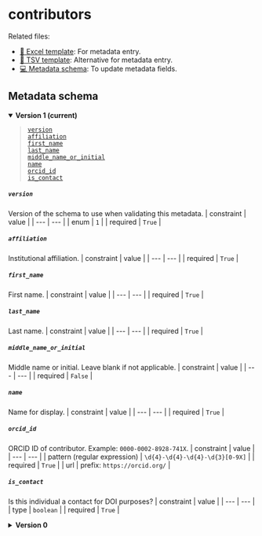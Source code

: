 # contributors

Related files:

- [📝 Excel template](https://raw.githubusercontent.com/hubmapconsortium/ingest-validation-tools/master/docs/contributors/contributors.xlsx): For metadata entry.
- [📝 TSV template](https://raw.githubusercontent.com/hubmapconsortium/ingest-validation-tools/master/docs/contributors/contributors.tsv): Alternative for metadata entry.
- [💻 Metadata schema](https://github.com/hubmapconsortium/ingest-validation-tools/edit/master/src/ingest_validation_tools/table-schemas/contributors.yaml): To update metadata fields.






## Metadata schema


<details open="true"><summary><b>Version 1 (current)</b></summary>

<blockquote>

[`version`](#version)<br>
[`affiliation`](#affiliation)<br>
[`first_name`](#first_name)<br>
[`last_name`](#last_name)<br>
[`middle_name_or_initial`](#middle_name_or_initial)<br>
[`name`](#name)<br>
[`orcid_id`](#orcid_id)<br>
[`is_contact`](#is_contact)<br>

</blockquote>

##### `version`
Version of the schema to use when validating this metadata.
| constraint | value |
| --- | --- |
| enum | `1` |
| required | `True` |

##### `affiliation`
Institutional affiliation.
| constraint | value |
| --- | --- |
| required | `True` |

##### `first_name`
First name.
| constraint | value |
| --- | --- |
| required | `True` |

##### `last_name`
Last name.
| constraint | value |
| --- | --- |
| required | `True` |

##### `middle_name_or_initial`
Middle name or initial. Leave blank if not applicable.
| constraint | value |
| --- | --- |
| required | `False` |

##### `name`
Name for display.
| constraint | value |
| --- | --- |
| required | `True` |

##### `orcid_id`
ORCID ID of contributor. Example: `0000-0002-8928-741X`.
| constraint | value |
| --- | --- |
| pattern (regular expression) | `\d{4}-\d{4}-\d{4}-\d{3}[0-9X]` |
| required | `True` |
| url | prefix: `https://orcid.org/` |

##### `is_contact`
Is this individual a contact for DOI purposes?
| constraint | value |
| --- | --- |
| type | `boolean` |
| required | `True` |

</details>


<details ><summary><b>Version 0</b></summary>


##### `affiliation`
Institutional affiliation.
| constraint | value |
| --- | --- |
| required | `True` |

##### `first_name`
First name.
| constraint | value |
| --- | --- |
| required | `True` |

##### `last_name`
Last name.
| constraint | value |
| --- | --- |
| required | `True` |

##### `middle_name_or_initial`
Middle name or initial. Leave blank if not applicable.
| constraint | value |
| --- | --- |
| required | `False` |

##### `name`
Name for display.
| constraint | value |
| --- | --- |
| required | `True` |

##### `orcid_id`
ORCID ID of contributor. Example: `0000-0002-8928-741X`.
| constraint | value |
| --- | --- |
| pattern (regular expression) | `\d{4}-\d{4}-\d{4}-\d{3}[0-9X]` |
| required | `True` |
| url | prefix: `https://orcid.org/` |

</details>
